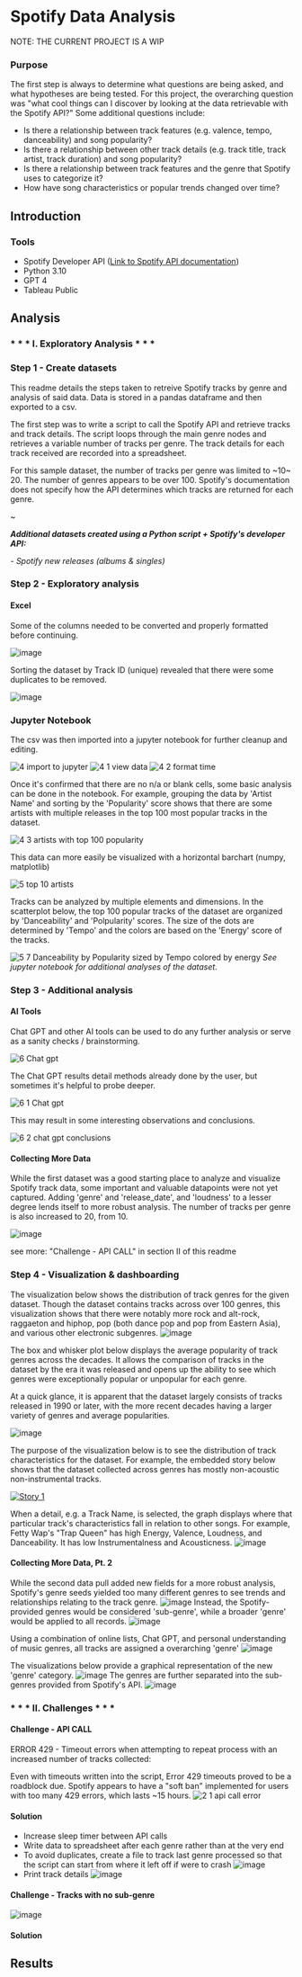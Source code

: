 # Spotify Data Analysis
NOTE: THE CURRENT PROJECT IS A WIP

### Purpose
The first step is always to determine what questions are being asked, and what hypotheses are being tested. 
For this project, the overarching question was "what cool things can I discover by looking at the data retrievable with the Spotify API?" Some additional questions include:
- Is there a relationship between track features (e.g. valence, tempo, danceability) and song popularity?
- Is there a relationship between other track details (e.g. track title, track artist, track duration) and song popularity?
- Is there a relationship between track features and the genre that Spotify uses to categorize it?
- How have song characteristics or popular trends changed over time?
  
## Introduction
### Tools
- Spotify Developer API ([Link to Spotify API documentation](https://developer.spotify.com/documentation/web-api))
- Python 3.10
- GPT 4
- Tableau Public
  
## Analysis

### * * * I. Exploratory Analysis * * * 
### Step 1 - Create datasets
This readme details the steps taken to retreive Spotify tracks by genre and analysis of said data. Data is stored in a pandas dataframe and then exported to a csv.

The first step was to write a script to call the Spotify API and retrieve tracks and track details. The script loops through the main genre nodes and retrieves a variable number of tracks per genre. The track details for each track received are recorded into a spreadsheet. 

For this sample dataset, the number of tracks per genre was limited to ~10~ 20. The number of genres appears to be over 100. Spotify's documentation does not specify how the API determines which tracks are returned for each genre. 

~

_**Additional datasets created using a Python script + Spotify's developer API:**_

_- Spotify new releases (albums & singles)_



### Step 2 - Exploratory analysis
#### Excel
Some of the columns needed to be converted and properly formatted before continuing.

![image](https://github.com/mcdoralds/spotify-dashboard/assets/31219195/499f40dc-d24b-4ea8-ba3d-6ef289112d32)

Sorting the dataset by Track ID (unique) revealed that there were some duplicates to be removed. 

![image](https://github.com/mcdoralds/spotify-dashboard/assets/31219195/0fd97307-898b-435c-8ccd-29d67b084781)

### Jupyter Notebook
The csv was then imported into a jupyter notebook for further cleanup and editing.

![4 import to jupyter](https://github.com/mcdoralds/spotify-dashboard/assets/31219195/07a98d17-f63b-43ae-b189-8101bf11c354)
![4 1 view data](https://github.com/mcdoralds/spotify-dashboard/assets/31219195/bb957e86-c372-4e24-b767-3a6fa7d0fd54)
![4 2 format time](https://github.com/mcdoralds/spotify-dashboard/assets/31219195/f2fa7821-8ea2-4a6a-a654-2e7c485a5970)

Once it's confirmed that there are no n/a or blank cells, some basic analysis can be done in the notebook. For example, grouping the data by 'Artist Name' and sorting by the 'Popularity' score shows that there are some artists with multiple releases in the top 100 most popular tracks in the dataset.

![4 3 artists with top 100 popularity](https://github.com/mcdoralds/spotify-dashboard/assets/31219195/ebc8408a-0372-4080-b362-ace6828f0722)

This data can more easily be visualized with a horizontal barchart (numpy, matplotlib) 

![5 top 10 artists](https://github.com/mcdoralds/spotify-dashboard/assets/31219195/62f14fd9-11a9-4cd6-b30d-a01816a4c199)

Tracks can be analyzed by multiple elements and dimensions. In the scatterplot below, the top 100 popular tracks of the dataset are organized by 'Danceability' and 'Polpularity' scores. The size of the dots are determined by 'Tempo' and the colors are based on the 'Energy' score of the tracks. 

![5 7 Danceability by Popularity sized by Tempo colored by energy](https://github.com/mcdoralds/spotify-dashboard/assets/31219195/3642738a-94b8-45bc-bb61-aff3c831dc35)
_See jupyter notebook for additional analyses of the dataset._

### Step 3 - Additional analysis
#### AI Tools
  Chat GPT and other AI tools can be used to do any further analysis or serve as a sanity checks / brainstorming.
  
  ![6 Chat gpt](https://github.com/mcdoralds/spotify-dashboard/assets/31219195/ffe71315-964e-430d-b757-5f7845fedfc0)
  
  The Chat GPT results detail methods already done by the user, but sometimes it's helpful to probe deeper.
  
  ![6 1 Chat gpt](https://github.com/mcdoralds/spotify-dashboard/assets/31219195/5197e172-7e32-44b0-88fa-376cba25c8cf)
  
  This may result in some interesting observations and conclusions.
  
  ![6 2 chat gpt conclusions](https://github.com/mcdoralds/spotify-dashboard/assets/31219195/f2e610c0-559f-4e5c-bd4d-c76fd9a0724d)

#### Collecting More Data
While the first dataset was a good starting place to analyze and visualize Spotify track data, some important and valuable datapoints were not yet captured. Adding 'genre' and 'release_date', and 'loudness' to a lesser degree lends itself to more robust analysis. The number of tracks per genre is also increased to 20, from 10.

![image](https://github.com/mcdoralds/spotify-dashboard/assets/31219195/12a5c5a9-4d3b-403a-a6c4-f4d1dc41121a)

see more: "Challenge - API CALL" in section II of this readme

### Step 4 - Visualization & dashboarding
The visualization below shows the distribution of track genres for the given dataset. Though the dataset contains tracks across over 100 genres, this visualization shows that there were notably more rock and alt-rock, raggaeton and hiphop, pop (both dance pop and pop from Eastern Asia), and various other electronic subgenres.
![image](https://github.com/mcdoralds/spotify-dashboard/assets/31219195/c435d16b-cdac-4019-bde0-49c032249513)

The box and whisker plot below displays the average popularity of track genres across the decades. It allows the comparison of tracks in the dataset by the era it was released and opens up the ability to see which genres were exceptionally popular or unpopular for each genre. 

At a quick glance, it is apparent that the dataset largely consists of tracks released in 1990 or later, with the more recent decades having a larger variety of genres and average popularities.

![image](https://github.com/mcdoralds/spotify-dashboard/assets/31219195/6be2f89d-f118-4995-9a13-48c4567e33a7)



The purpose of the visualization below is to see the distribution of track characteristics for the dataset. 
For example, the embedded story below shows that the dataset collected across genres has mostly non-acoustic non-instrumental tracks. 
<div class='tableauPlaceholder' id='viz1701293528772' style='position: relative'><noscript><a href='#'><img alt='Story 1 ' src='https:&#47;&#47;public.tableau.com&#47;static&#47;images&#47;Sp&#47;SpotifyData_17008109634340&#47;Story1&#47;1_rss.png' style='border: none' /></a></noscript><object class='tableauViz'  style='display:none;'><param name='host_url' value='https%3A%2F%2Fpublic.tableau.com%2F' /> <param name='embed_code_version' value='3' /> <param name='site_root' value='' /><param name='name' value='SpotifyData_17008109634340&#47;Story1' /><param name='tabs' value='no' /><param name='toolbar' value='yes' /><param name='static_image' value='https:&#47;&#47;public.tableau.com&#47;static&#47;images&#47;Sp&#47;SpotifyData_17008109634340&#47;Story1&#47;1.png' /> <param name='animate_transition' value='yes' /><param name='display_static_image' value='yes' /><param name='display_spinner' value='yes' /><param name='display_overlay' value='yes' /><param name='display_count' value='yes' /><param name='language' value='en-US' /><param name='filter' value='publish=yes' /></object>

When a detail, e.g. a Track Name, is selected, the graph displays where that particular track's characteristics fall in relation to other songs.
For example, Fetty Wap's "Trap Queen" has high Energy, Valence, Loudness, and Danceability. It has low Instrumentalness and Acousticness.
![image](https://github.com/mcdoralds/spotify-dashboard/assets/31219195/4b3dcffb-b4b4-40ea-be45-9500a509e8e4)

#### Collecting More Data, Pt. 2
While the second data pull added new fields for a more robust analysis, Spotify's genre seeds yielded too many different genres to see trends and relationships relating to the track genre. 
![image](https://github.com/mcdoralds/spotify-dashboard/assets/31219195/f675cc0d-aa3e-44bd-a4b5-4972732071d1)
Instead, the Spotify-provided genres would be considered 'sub-genre', while a broader 'genre' would be applied to all records. 
![image](https://github.com/mcdoralds/spotify-dashboard/assets/31219195/be35bfc1-6ef1-4262-a2a5-7f01798245af)

Using a combination of online lists, Chat GPT, and personal understanding of music genres, all tracks are assigned a overarching 'genre'
![image](https://github.com/mcdoralds/spotify-dashboard/assets/31219195/94c1e07a-2723-4c73-b002-c0e52973255c)

The visualizations below provide a graphical representation of the new 'genre' category.
![image](https://github.com/mcdoralds/spotify-dashboard/assets/31219195/358d53e5-e46f-4f78-b8bf-c3c919d0addf)
The genres are further separated into the sub-genres provided from Spotify's API.
![image](https://github.com/mcdoralds/spotify-dashboard/assets/31219195/ba3d317d-22e8-4d97-a145-a3598fe8c622)



### * * * II.  Challenges * * *
#### Challenge - API CALL
ERROR 429 - Timeout errors when attempting to repeat process with an increased number of tracks collected: 

Even with timeouts written into the script, Error 429 timeouts proved to be a roadblock due. Spotify appears to have a "soft ban" implemented for users with too many 429 errors, which lasts ~15 hours. 
![2 1 api call error](https://github.com/mcdoralds/spotify-dashboard/assets/31219195/b5381544-01b0-42b9-ba0d-fb09e349e5c4)

  #### Solution
  - Increase sleep timer between API calls 
  - Write data to spreadsheet after each genre rather than at the very end
  - To avoid duplicates, create a file to track last genre processed so that the script can start from where it left off if were to crash
  ![image](https://github.com/mcdoralds/spotify-dashboard/assets/31219195/4757a668-d7c0-4f5d-b4f0-49128cf684a7)
  - Print track details 
  ![image](https://github.com/mcdoralds/spotify-dashboard/assets/31219195/80fbf331-3541-466a-ba93-92f22d045d58)

#### Challenge - Tracks with no sub-genre
![image](https://github.com/mcdoralds/spotify-dashboard/assets/31219195/626f262d-a2ff-436a-a8f8-a28157d3de25)
#### Solution

## Results
